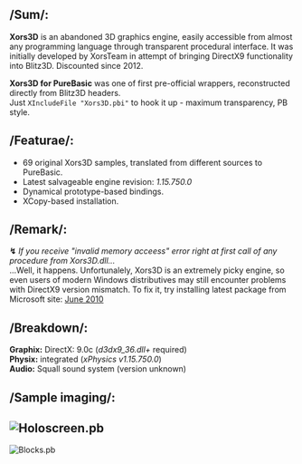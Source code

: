 ## /Sum/:
**Xors3D** is an abandoned 3D graphics engine, easily accessible from almost any programming language through transparent procedural interface. It was initially developed by XorsTeam in attempt of bringing DirectX9 functionality into Blitz3D. Discounted since 2012.

**Xors3D for PureBasic** was one of first pre-official wrappers, reconstructed directly from Blitz3D headers.  
Just `XIncludeFile "Xors3D.pbi"` to hook it up - maximum transparency, PB style.

## /Featurae/:
+ 69 original Xors3D samples, translated from different sources to PureBasic.  
+ Latest salvageable engine revision: *1.15.750.0*  
+ Dynamical prototype-based bindings.  
+ XCopy-based installation.  

## /Remark/:
**↯** *If you receive "invalid memory acceess" error right at first call of any procedure from Xors3D.dll...*  
...Well, it happens. Unfortunalely, Xors3D is an extremely picky engine, so even users of modern Windows distributives may still encounter problems with DirectX9 version mismatch. To fix it, try installing latest package from Microsoft site: [June 2010](https://www.microsoft.com/en-us/download/details.aspx?id=8109)

## /Breakdown/:
**Graphix:** DirectX: 9.0c (*d3dx9_36.dll+* required)  
**Physix:** integrated (*xPhysics v1.15.750.0*)  
**Audio:** Squall sound system (version unknown)  

## /Sample imaging/:
![Holoscreen.pb](https://cloud.githubusercontent.com/assets/8768470/5170756/5bfa2868-7423-11e4-9d50-e0667a39be04.png)
---
![Blocks.pb](https://cloud.githubusercontent.com/assets/8768470/5170757/5c08d75a-7423-11e4-8def-c6df8bc6f156.png)

